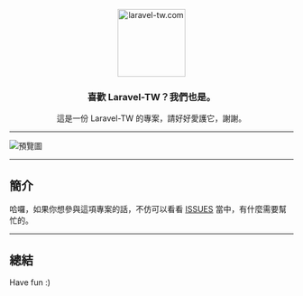 <p align="center">
	<a href="https://kaobei.engineer"><img src="https://avatars3.githubusercontent.com/u/68525728?s=200&v=4" alt="laravel-tw.com" width="120"></a>
</p>
<h3 align="center">喜歡 Laravel-TW？我們也是。</h3>
<p align="center">這是一份 Laravel-TW 的專案，請好好愛護它，謝謝。</p>

---

![預覽圖](https://i.imgur.com/4Mnv2Fy.png)

---
## 簡介

哈囉，如果你想參與這項專案的話，不仿可以看看 [ISSUES](https://github.com/laravel-tw/laravel-tw.com/issues) 當中，有什麼需要幫忙的。

---
## 總結

Have fun :)
